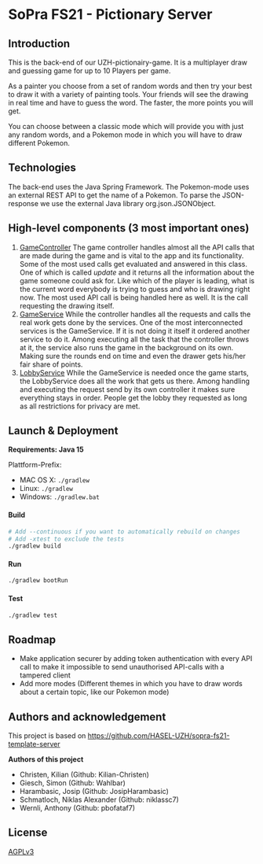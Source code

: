 # SoPra FS21 - Pictionary Server

## Introduction
This is the back-end of our UZH-pictionairy-game.
It is a multiplayer draw and guessing game for up to 10 Players per game.

As a painter you choose from a set of random words and then try your best to
draw it with a variety of painting tools. Your friends will see the drawing in
real time and have to guess the word. The faster, the more points you will get.

You can choose between a classic mode which will provide you with just any random
words, and a Pokemon mode in which you will have to draw different Pokemon.

## Technologies

The back-end uses the Java Spring Framework.
The Pokemon-mode uses an external REST API to get the name of a Pokemon. To
parse the JSON-response we use the external Java library org.json.JSONObject.

## High-level components (3 most important ones)

1. [GameController](src/main/java/ch/uzh/ifi/hase/soprafs21/controller/GameController.java) The game controller handles almost
   all the API calls that are made during the game and is vital to the app and its functionality. Some of the most used
   calls get evaluated and answered in this class. One of which is called *update* and it returns all the information
   about the game someone could ask for. Like which of the player is leading, what is the current word everybody is
   trying to guess and who is drawing right now. The most used API call is being handled here as well. It is the call
   requesting the drawing itself.
2. [GameService](src/main/java/ch/uzh/ifi/hase/soprafs21/service/GameService.java)
   While the controller handles all the requests and calls the real work gets done by the services. One of the most
   interconnected services is the GameService. If it is not doing it itself it ordered another service to do it. Among
   executing all the task that the controller throws at it, the service also runs the game in the background on its own.
   Making sure the rounds end on time and even the drawer gets his/her fair share of points.
3. [LobbyService](src/main/java/ch/uzh/ifi/hase/soprafs21/service/LobbyService.java) While the GameService is needed once the game
   starts, the LobbyService does all the work that gets us there. Among handling and executing the request send by its
   own controller it makes sure everything stays in order. People get the lobby they requested as long as all
   restrictions for privacy are met.

## Launch & Deployment

**Requirements: Java 15**

Plattform-Prefix:

-   MAC OS X: `./gradlew`
-   Linux: `./gradlew`
-   Windows: `./gradlew.bat`

#### Build

```bash
# Add --continuous if you want to automatically rebuild on changes
# Add -xtest to exclude the tests
./gradlew build
```

#### Run

```bash
./gradlew bootRun
```

#### Test

```bash
./gradlew test
```

## Roadmap

* Make application securer by adding token authentication with every API call
to make it impossible to send unauthorised API-calls with a tampered client
* Add more modes (Different themes in which you have to draw words about a
certain topic, like our Pokemon mode)

## Authors and acknowledgement

This project is based on https://github.com/HASEL-UZH/sopra-fs21-template-server

**Authors of this project**

* Christen, Kilian (Github: Kilian-Christen)
* Giesch, Simon (Github: Wahlbar)
* Harambasic, Josip (Github: JosipHarambasic)
* Schmatloch, Niklas Alexander (Github: niklassc7)
* Wernli, Anthony (Github: pbofataf7)

## License

[AGPLv3](LICENSE)
